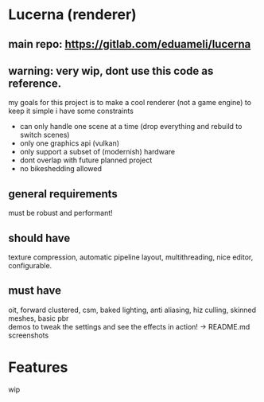 # Lucerna (renderer)
## main repo: https://gitlab.com/eduameli/lucerna  
## warning: **very** wip, dont use this code as reference.

my goals for this project is to make a cool renderer (not a game engine)
to keep it simple i have some constraints
- can only handle one scene at a time (drop everything and rebuild to switch scenes)
- only one graphics api (vulkan)
- only support a subset of (modernish) hardware
- dont overlap with future planned project
- no bikeshedding allowed

## general requirements
must be robust and performant!  

## should have
texture compression, automatic pipeline layout, multithreading, nice editor, configurable.

## must have
oit, forward clustered, csm, baked lighting, anti aliasing, hiz culling, skinned meshes, basic pbr  
demos to tweak the settings and see the effects in action! -> README.md screenshots

# Features
wip

